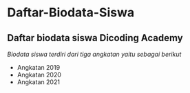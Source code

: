# Daftar-Biodata-Siswa
Daftar biodata siswa Dicoding Academy
--
*Biodata siswa terdiri dari tiga angkatan yaitu sebagai berikut*
- Angkatan 2019
- Angkatan 2020
- Angkatan 2021

